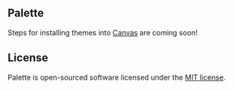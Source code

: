 ## Palette

Steps for installing themes into [Canvas](https://canvas.toddaustin.io) are coming soon!

## License

Palette is open-sourced software licensed under the [MIT license](https://github.com/austintoddj/palette/blob/master/LICENSE).